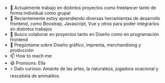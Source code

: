 



- 🔭 Actualmente trabajo en distintos proyectos como freelancer tanto de forma individual como grupal  
- 🌱 Recientemente estoy aprendiendo diversas herramientas de desarrollo frontend, como Boostrap, Javascript, Vue y otros para poder integrarlos en distintos trabajos
- 👯 Busco colaborar en proyectos tanto en Diseño como en programación frontend       
- 💬 Pregúntame sobre Diseño gráfico, imprenta, merchandising y producción
- 📫 How to reach me: 
- 😄 Pronouns: Ella
- ⚡ Dato curioso:  Amante de las artes, la naturaleza, jugadora ocacional y rescatista de animalitos.     
